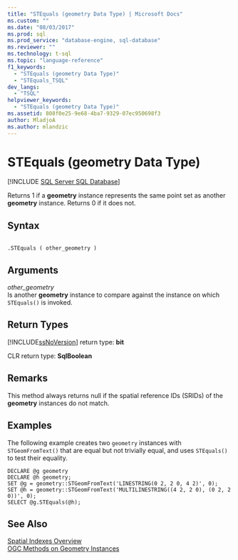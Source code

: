 ```yaml
---
title: "STEquals (geometry Data Type) | Microsoft Docs"
ms.custom: ""
ms.date: "08/03/2017"
ms.prod: sql
ms.prod_service: "database-engine, sql-database"
ms.reviewer: ""
ms.technology: t-sql
ms.topic: "language-reference"
f1_keywords: 
  - "STEquals (geometry Data Type)"
  - "STEquals_TSQL"
dev_langs: 
  - "TSQL"
helpviewer_keywords: 
  - "STEquals (geometry Data Type)"
ms.assetid: 808f0e25-9e68-4ba7-9329-07ec950698f3
author: MladjoA
ms.author: mlandzic 
---
```

# STEquals (geometry Data Type)
[!INCLUDE [SQL Server SQL Database](../../includes/applies-to-version/sql-asdb.md)]

Returns 1 if a **geometry** instance represents the same point set as another **geometry** instance. Returns 0 if it does not.
  
## Syntax  
  
```  
  
.STEquals ( other_geometry )  
```  
  
## Arguments  
 *other_geometry*  
 Is another **geometry** instance to compare against the instance on which `STEquals()` is invoked.  
  
## Return Types  
 [!INCLUDE[ssNoVersion](../../includes/ssnoversion-md.md)] return type: **bit**  
  
 CLR return type: **SqlBoolean**  
  
## Remarks  
 This method always returns null if the spatial reference IDs (SRIDs) of the **geometry** instances do not match.  
  
## Examples  
 The following example creates two `geometry` instances with `STGeomFromText()` that are equal but not trivially equal, and uses `STEquals()` to test their equality.  
  
```  
DECLARE @g geometry  
DECLARE @h geometry;  
SET @g = geometry::STGeomFromText('LINESTRING(0 2, 2 0, 4 2)', 0);  
SET @h = geometry::STGeomFromText('MULTILINESTRING((4 2, 2 0), (0 2, 2 0))', 0);  
SELECT @g.STEquals(@h);  
```  
  
## See Also  
 [Spatial Indexes Overview](../../relational-databases/spatial/spatial-indexes-overview.md)   
 [OGC Methods on Geometry Instances](../../t-sql/spatial-geometry/ogc-methods-on-geometry-instances.md)  
  
  

